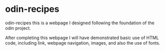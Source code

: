 # odin-recipes
odin-recipes
this is a webpage I designed following the foundation of the odin project. 

After completing this webpage I will have demonstrated basic use of HTML code, including link, webpage navigation, images, and also the use of fonts. 
